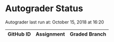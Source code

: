 # Autograder Status
Autograder last run at: October 15, 2018 at 16:20

| GitHub ID | Assignment | Graded Branch |
|-----------|------------|---------------|
